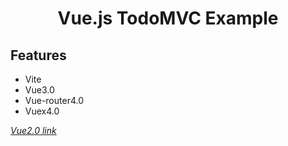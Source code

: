 <h1 align="center">Vue.js TodoMVC Example</h1>

## Features

- Vite
- Vue3.0
- Vue-router4.0
- Vuex4.0

_[Vue2.0 link](https://cn.vuejs.org/v2/examples/todomvc.html)_
